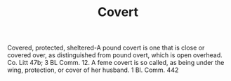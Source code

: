 ---
title: Covert
letter: C
permalink: "/definitions/bld-covert.html"
body: Covered, protected, sheltered-A pound covert is one that is close or covered
  over, as distinguished from pound overt, which is open overhead. Co. Litt 47b; 3
  BL Comm. 12. A feme covert is so called, as being under the wing, protection, or
  cover of her husband. 1 Bl. Comm. 442
published_at: '2018-07-07'
source: Black's Law Dictionary 2nd Ed (1910)
layout: post
---